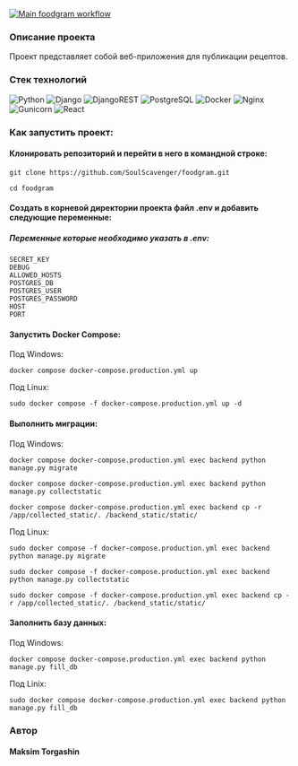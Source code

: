 [![Main foodgram workflow](https://github.com/SoulScavenger/foodgram/actions/workflows/main.yml/badge.svg)](https://github.com/SoulScavenger/foodgram/actions/workflows/main.yml)

### Описание проекта
Проект представляет собой веб-приложения для публикации рецептов.

### Стек технологий
![Python](https://img.shields.io/badge/python-3670A0?style=for-the-badge&logo=python&logoColor=ffdd54)
![Django](https://img.shields.io/badge/Django-0b990f?style=for-the-badge&logo=django&logoColor=ffffff)
![DjangoREST](https://img.shields.io/badge/DJANGO-REST-ff1709?style=for-the-badge&logo=django&logoColor=white&color=ff1709&labelColor=gray)
![PostgreSQL](https://img.shields.io/badge/PostgreSQL-0352fc?style=for-the-badge&logo=PostgreSQL&logoColor=white)
![Docker](https://img.shields.io/badge/Docker-032cfc?style=for-the-badge&logo=Docker&logoColor=white)
![Nginx](https://img.shields.io/badge/nginx-07fc03?style=for-the-badge&logo=nginx&logoColor=white)
![Gunicorn](https://img.shields.io/badge/Gunicorn-03fcf?style=for-the-badge&logo=Gunicorn&logoColor=white)
![React](https://img.shields.io/badge/React-03ebfc?style=for-the-badge&logo=React&logoColor=white)


### Как запустить проект:
#### Клонировать репозиторий и перейти в него в командной строке:

```
git clone https://github.com/SoulScavenger/foodgram.git
```

```
cd foodgram
```

#### Создать в корневой директории проекта файл .env и добавить следующие переменные:

##### Переменные которые необходимо указать в .env:
```
SECRET_KEY
DEBUG
ALLOWED_HOSTS
POSTGRES_DB
POSTGRES_USER
POSTGRES_PASSWORD
HOST
PORT
```

#### Запустить Docker Compose:

Под Windows:
```
docker compose docker-compose.production.yml up
```

Под Linux:
```
sudo docker compose -f docker-compose.production.yml up -d
```

#### Выполнить миграции:

Под Windows:
```
docker compose docker-compose.production.yml exec backend python manage.py migrate

docker compose docker-compose.production.yml exec backend python manage.py collectstatic

docker compose docker-compose.production.yml exec backend cp -r /app/collected_static/. /backend_static/static/
```

Под Linux:
```
sudo docker compose -f docker-compose.production.yml exec backend python manage.py migrate

sudo docker compose -f docker-compose.production.yml exec backend python manage.py collectstatic

sudo docker compose -f docker-compose.production.yml exec backend cp -r /app/collected_static/. /backend_static/static/
```

#### Заполнить базу данных:
Под Windows:
```
docker compose docker-compose.production.yml exec backend python manage.py fill_db
```
Под Linix:
```
sudo docker compose docker-compose.production.yml exec backend python manage.py fill_db
```

### Автор
#### Maksim Torgashin